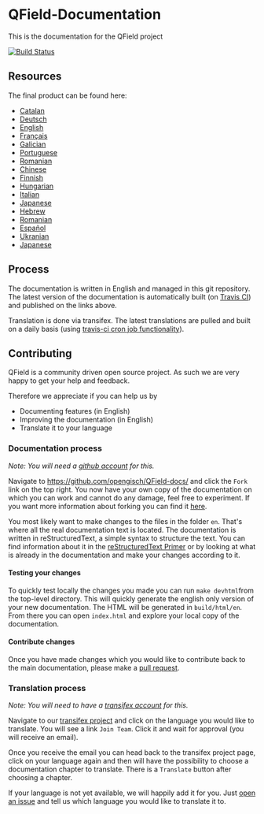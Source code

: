 # QField-Documentation
This is the documentation for the QField project

[![Build
Status](https://travis-ci.org/opengisch/QField-docs.svg)](https://travis-ci.org/opengisch/QField-docs)

## Resources

The final product can be found here:

 * [Catalan](https://qfield.org/docs/ca)
 * [Deutsch](https://qfield.org/docs/de)
 * [English](https://qfield.org/docs)
 * [Français](https://qfield.org/docs/fr)
 * [Galician](https://qfield.org/docs/gl)
 * [Portuguese](https://qfield.org/docs/pt)
 * [Romanian](https://qfield.org/docs/ro)
 * [Chinese](https://qfield.org/docs/zh)
 * [Finnish](https://qfield.org/docs/fi)
 * [Hungarian](https://qfield.org/docs/hu)
 * [Italian](https://qfield.org/docs/it)
 * [Japanese](https://qfield.org/docs/ja)
 * [Hebrew](https://qfield.org/docs/he)
 * [Romanian](https://qfield.org/docs/ro)
 * [Español](https://qfield.org/docs/es)
 * [Ukranian](https://qfield.org/docs/uk)
 * [Japanese](https://qfield.org/docs/ja)

## Process

The documentation is written in English and managed in this git repository.
The latest version of the documentation is automatically built (on [Travis
CI](https://travis-ci.org/opengisch/QField-docs)) and published on the links
above.

Translation is done via transifex. The latest translations are pulled and built
on a daily basis (using [travis-ci cron job
functionality](https://docs.travis-ci.com/user/cron-jobs/)).

## Contributing

QField is a community driven open source project. As such we are very happy to
get your help and feedback.

Therefore we appreciate if you can help us by

 * Documenting features (in English)
 * Improving the documentation (in English)
 * Translate it to your language

### Documentation process

*Note: You will need a [github account](https://github.com/) for this.*

Navigate to https://github.com/opengisch/QField-docs/ and click the `Fork` link on the top
right. You now have your own copy of the documentation on which you can work
and cannot do any damage, feel free to experiment.
If you want more information about forking you can find it
[here](https://help.github.com/articles/fork-a-repo/).

You most likely want to make changes to the files in the folder `en`. That's
where all the real documentation text is located. The documentation is written
in reStructuredText, a simple syntax to structure the text. You can find
information about it in the [reStructuredText
Primer](http://sphinx-doc.org/rest.html) or by looking at what is already in
the documentation and make your changes according to it.

#### Testing your changes
To quickly test locally the changes you made you can run `make devhtml`from the top-level directory. This will quickly generate the english only version of your new documentation. The HTML will be generated in `build/html/en`. From there you can open `index.html` and explore your local copy of the documentation.

#### Contribute changes

Once you have made changes which you would like to contribute back to the main
documentation, please make a [pull
request](https://help.github.com/articles/using-pull-requests/).

### Translation process

*Note: You will need to have a [transifex account](https://transifex.com/) for this.*

Navigate to our [transifex
project](https://www.transifex.com/organization/opengisch/dashboard/qfield-documentation)
and click on the language you would like to translate. You will see a link
`Join Team`. Click it and wait for approval (you will receive an email).

Once you receive the email you can head back to the transifex project page,
click on your language again and then will have the possibility to choose a
documentation chapter to translate. There is a `Translate` button after
choosing a chapter.

If your language is not yet available, we will happily add it for you. Just
[open an issue](https://github.com/opengisch/QField-docs/g/issues/new) and tell us which
language you would like to translate it to.
